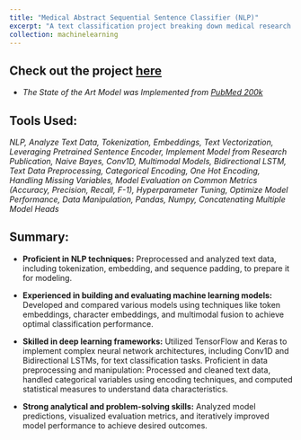 ```yaml
---
title: "Medical Abstract Sequential Sentence Classifier (NLP)"
excerpt: "A text classification project breaking down medical research papers' abstracts into more understandable sections, encompassing tasks such as dataset downloading, preprocessing, multimodal modeling, and replication of a state-of-the-art model from the PubMed Research Paper"
collection: machinelearning
---
```


## Check out the project [here](https://github.com/Daryldactyl/Pubmed/blob/main/Research_Paper_Classifier.ipynb)

 - *The State of the Art Model was Implemented from [PubMed 200k](https://arxiv.org/pdf/1710.06071)*
## Tools Used:
*NLP, Analyze Text Data, Tokenization, Embeddings, Text Vectorization, Leveraging Pretrained Sentence Encoder, Implement Model from Research Publication, Naive Bayes, Conv1D, Multimodal Models, Bidirectional LSTM, Text Data Preprocessing, Categorical Encoding, One Hot Encoding, Handling Missing Variables, Model Evaluation on Common Metrics (Accuracy, Precision, Recall, F-1), Hyperparameter Tuning, Optimize Model Performance, Data Manipulation, Pandas, Numpy, Concatenating Multiple Model Heads*
## Summary:
- **Proficient in NLP techniques:** Preprocessed and analyzed text data, including tokenization, embedding, and sequence padding, to prepare it for modeling.
  
- **Experienced in building and evaluating machine learning models:** Developed and compared various models using techniques like token embeddings, character embeddings, and multimodal fusion to achieve optimal classification performance.
  
- **Skilled in deep learning frameworks:** Utilized TensorFlow and Keras to implement complex neural network architectures, including Conv1D and Bidirectional LSTMs, for text classification tasks.
Proficient in data preprocessing and manipulation: Processed and cleaned text data, handled categorical variables using encoding techniques, and computed statistical measures to understand data characteristics.

- **Strong analytical and problem-solving skills:** Analyzed model predictions, visualized evaluation metrics, and iteratively improved model performance to achieve desired outcomes.
